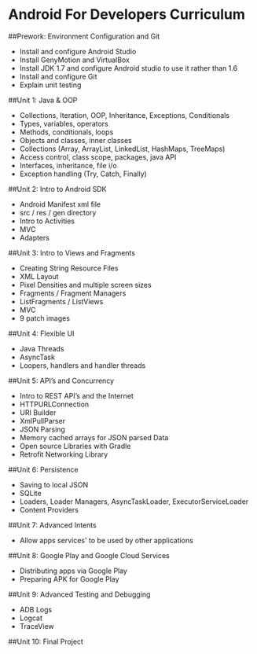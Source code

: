 Android For Developers Curriculum
=================================


##Prework: Environment Configuration and Git

  - Install and configure Android Studio
  - Install GenyMotion and VirtualBox 
  - Install JDK 1.7 and configure Android studio to use it rather than 1.6 
  - Install and configure Git  
  - Explain unit testing 

##Unit 1: Java & OOP 

  - Collections, Iteration, OOP, Inheritance, Exceptions, Conditionals
  - Types, variables, operators 
  - Methods, conditionals, loops
  - Objects and classes, inner classes 
  - Collections (Array, ArrayList, LinkedList, HashMaps, TreeMaps)  
  - Access control, class scope, packages, java API 
  - Interfaces, inheritance, file i/o 
  - Exception handling (Try, Catch, Finally) 

##Unit 2: Intro to Android SDK

  - Android Manifest xml file 
  - src / res / gen directory 
  - Intro to Activities 
  - MVC
  - Adapters

##Unit 3: Intro to Views and Fragments

  - Creating String Resource Files 
  - XML Layout 
  - Pixel Densities and multiple screen sizes 
  - Fragments / Fragment Managers 
  - ListFragments / ListViews 
  - MVC
  - 9 patch images 

##Unit 4: Flexible UI

  - Java Threads 
  - AsyncTask
  - Loopers, handlers and handler threads 

##Unit 5: API’s and Concurrency 

  - Intro to REST API’s and the Internet 
  - HTTPURLConnection 
  - URI Builder 
  - XmlPullParser
  - JSON Parsing 
  - Memory cached arrays for JSON parsed Data 
  - Open source Libraries with Gradle 
  - Retrofit Networking Library

##Unit 6: Persistence

  - Saving to local JSON 
  - SQLite 
  - Loaders, Loader Managers, AsyncTaskLoader, ExecutorServiceLoader
  - Content Providers

##Unit 7: Advanced Intents 
  - Allow apps services' to be used by other applications
  
##Unit 8: Google Play and Google Cloud Services 
  - Distributing apps via Google Play 
  - Preparing APK for Google Play 

##Unit 9: Advanced Testing and Debugging 
  - ADB Logs 
  - Logcat
  - TraceView 

##Unit 10: Final Project

